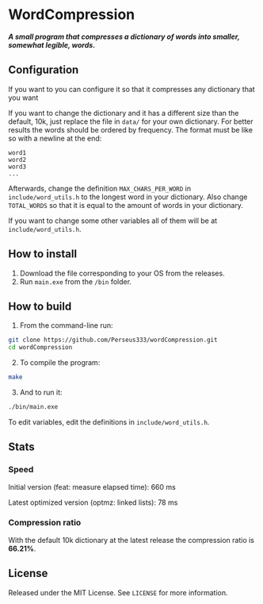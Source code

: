 # WordCompression

***A small program that compresses a dictionary of words into smaller, somewhat legible, words.***

## Configuration

If you want to you can configure it so that it compresses any dictionary that you want

If you want to change the dictionary and it has a different size than the default, 10k, just replace the file in `data/` for your own dictionary. For better results the words should be ordered by frequency. The format must be like so with a newline at the end:

```
word1
word2
word3
...

```

Afterwards, change the definition `MAX_CHARS_PER_WORD` in `include/word_utils.h` to the longest word in your dictionary. Also change `TOTAL_WORDS` so that it is equal to the amount of words in your dictionary.

If you want to change some other variables all of them will be at `include/word_utils.h`.

## How to install

1. Download the file corresponding to your OS from the releases. 
2. Run `main.exe` from the `/bin` folder. 

## How to build

1. From the command-line run:

```bash
git clone https://github.com/Perseus333/wordCompression.git
cd wordCompression
```

2. To compile the program:

```bash
make
```

3. And to run it:
```bash
./bin/main.exe
```

To edit variables, edit the definitions in `include/word_utils.h`.

## Stats

### Speed

Initial version (feat: measure elapsed time): 660 ms

Latest optimized version (optmz: linked lists): 78 ms

### Compression ratio

With the default 10k dictionary at the latest release the compression ratio is **66.21%**.

## License
Released under the MIT License. See `LICENSE` for more information.